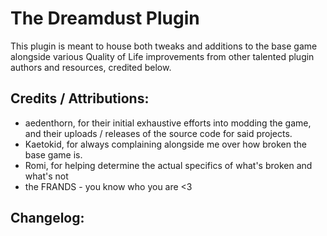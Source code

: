# The Dreamdust Plugin
This plugin is meant to house both tweaks and additions to the base game alongside various Quality of Life improvements from other talented plugin authors and resources, credited below.

## Credits / Attributions:
- aedenthorn, for their initial exhaustive efforts into modding the game, and their uploads / releases of the source code for said projects.
- Kaetokid, for always complaining alongside me over how broken the base game is.
- Romi, for helping determine the actual specifics of what's broken and what's not
- the FRANDS - you know who you are <3

## Changelog:

